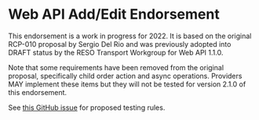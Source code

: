 # Web API Add/Edit Endorsement

This endorsement is a work in progress for 2022. It is based on the original RCP-010 proposal by Sergio Del Rio and was previously adopted into DRAFT 
status by the RESO Transport Workgroup for Web API 1.1.0.

Note that some requirements have been removed from the original proposal, specifically child order action and async operations. 
Providers MAY implement these items but they will not be tested for version 2.1.0 of this endorsement. 

See [this GitHub issue](https://github.com/RESOStandards/web-api-commander/discussions/64) for proposed testing rules.

